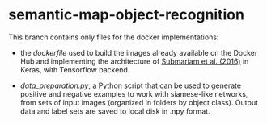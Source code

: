 # semantic-map-object-recognition

This branch contains only files for the docker implementations:

* the *dockerfile* used to build the images already
available on the Docker Hub and implementing the architecture 
of [Submariam et al. (2016)](http://papers.nips.cc/paper/6367-deep-neural-networks-with-inexact-matching-for-person-re-identification.pdf) 
in Keras, with Tensorflow backend. 

* *data_preparation.py*, a Python script that can be used to generate positive and negative examples
   to work with siamese-like networks, from sets of input images (organized in folders by object class).
   Output data and label sets are saved to local disk in .npy format. 



